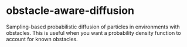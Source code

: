 # obstacle-aware-diffusion
Sampling-based probabilistic diffusion of particles in environments with obstacles. This is useful when you want a probability density function to account for known obstacles.
